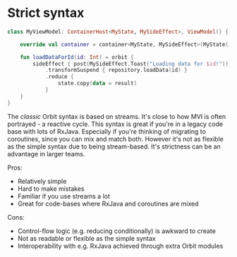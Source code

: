 # Strict syntax

``` kotlin
class MyViewModel: ContainerHost<MyState, MySideEffect>, ViewModel() {

    override val container = container<MyState, MySideEffect>(MyState())

    fun loadDataForId(id: Int) = orbit {
        sideEffect { post(MySideEffect.Toast("Loading data for $id!")) }
            .transformSuspend { repository.loadData(id) }
            .reduce {
                state.copy(data = result)
            }
    }
}
```

The *classic* Orbit syntax is based on streams. It's close to how MVI is
often portrayed - a reactive cycle. This syntax is great if you're in a
legacy code base with lots of RxJava. Especially if you're thinking of
migrating to coroutines, since you can mix and match both. However it's
not as flexible as the simple syntax due to being stream-based. It's
strictness can be an advantage in larger teams.

Pros:

- Relatively simple
- Hard to make mistakes
- Familiar if you use streams a lot
- Great for code-bases where RxJava and coroutines are mixed

Cons:

- Control-flow logic (e.g. reducing conditionally) is awkward to create
- Not as readable or flexible as the simple syntax
- Interoperability with e.g. RxJava achieved through extra Orbit modules
